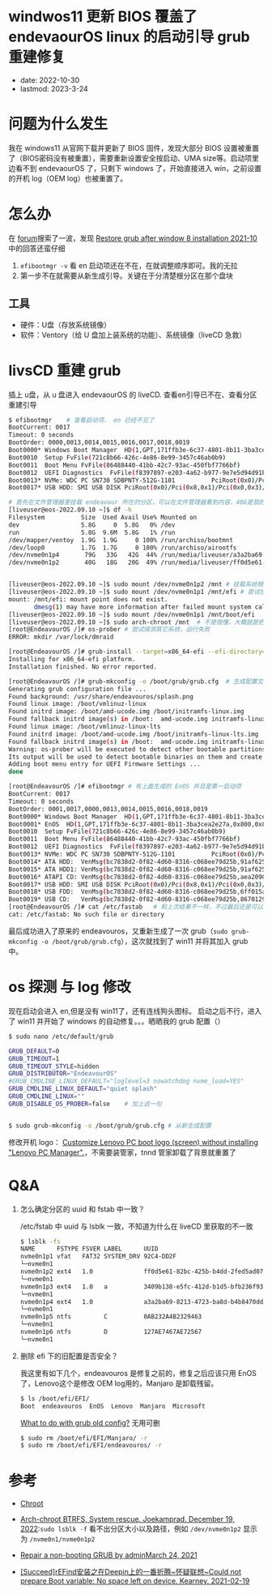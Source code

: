 # windwos11 更新 BIOS 覆盖了 endevaourOS linux 的启动引导 grub 重建修复
- date: 2022-10-30
- lastmod: 2023-3-24

# 问题为什么发生

我在 windows11 从官网下载并更新了 BIOS 固件，发现大部分 BIOS 设置被重置了（BIOS密码没有被重置），需要重新设置安全按启动、UMA size等。启动项里边看不到 endevaourOS 了，只剩下 windows 了，开始直接进入 win，之前设置的开机 log（OEM log）也被重置了。

# 怎么办

在 [forum](https://forum.endeavouros.com)搜索了一波，发现 [Restore grub after window 8 installation 2021-10](https://forum.endeavouros.com/t/restore-grub-after-window-8-installation/18268) 中的回答还蛮仔细

1. `efibootmgr -v` 看 en 启动项还在不在，在就调整顺序即可。我的无拉
2. 第一步不在就需要从新生成引导。关键在于分清楚根分区在那个盘块

## 工具

- 硬件：U盘（存放系统镜像）
- 软件：Ventory（给 U 盘加上装系统的功能）、系统镜像（liveCD 急救）

# livsCD 重建 grub

插上 u盘，从 u 盘进入 endevaourOS 的 liveCD. 查看en引导已不在、查看分区重建引导

```bash
$ efibootmgr    # 查看启动项， en 已经不见了
BootCurrent: 0017
Timeout: 0 seconds
BootOrder: 0000,0013,0014,0015,0016,0017,0018,0019
Boot0000* Windows Boot Manager	HD(1,GPT,171ffb3e-6c37-4801-8b11-3ba3cea2e27a,0x800,0x82000)/File(\EFI\Microsoft\Boot\bootmgfw.efi)
Boot0010  Setup	FvFile(721c8b66-426c-4e86-8e99-3457c46ab0b9)
Boot0011  Boot Menu	FvFile(86488440-41bb-42c7-93ac-450fbf7766bf)
Boot0012  UEFI Diagnostics	FvFile(f8397897-e203-4a62-b977-9e7e5d94d91b)
Boot0013* NVMe: WDC PC SN730 SDBPNTY-512G-1101         	PciRoot(0x0)/Pci(0x2,0x4)/Pci(0x0,0x0)/NVMe(0x1,00-1B-44-8B-46-3A-AB-8F){99191c00-d932-4e4c-ae9a-a0b6e98eb8a4}
Boot0017* USB HDD: SMI USB DISK	PciRoot(0x0)/Pci(0x8,0x1)/Pci(0x0,0x3)/USB(5,0){aa21e833-33af-47bc-89bd-419f88c50803}

# 首先在文件管理器里挂载 endeavour 所在的分区，可以在文件管理器看到内容，40G是我的系统盘，80G是我的用户数据盘
[liveuser@eos-2022.09.10 ~]$ df -h
Filesystem          Size  Used Avail Use% Mounted on
dev                 5.8G     0  5.8G   0% /dev
run                 5.8G  9.6M  5.8G   1% /run
/dev/mapper/ventoy  1.9G  1.9G     0 100% /run/archiso/bootmnt
/dev/loop0          1.7G  1.7G     0 100% /run/archiso/airootfs
/dev/nvme0n1p4       79G   33G   42G  44% /run/media/liveuser/a3a2ba69-8213-4723-ba8d-b4b8470dd7eb
/dev/nvme0n1p2       40G   18G   20G  49% /run/media/liveuser/ff0d5e61-82bc-425b-b4dd-2fed5ad072bc


[liveuser@eos-2022.09.10 ~]$ sudo mount /dev/nvme0n1p2 /mnt # 挂载系统根分区到 /mnt
[liveuser@eos-2022.09.10 ~]$ sudo mount /dev/nvme0n1p1 /mnt/efi # 尝试挂载 efi 分区到 /mnt/efi，运行失败
mount: /mnt/efi: mount point does not exist.
       dmesg(1) may have more information after failed mount system call.
[liveuser@eos-2022.09.10 ~]$ sudo mount /dev/nvme0n1p1 /mnt/boot/efi    # 挂载 efi 分区到 /mnt/boot/efi
[liveuser@eos-2022.09.10 ~]$ sudo arch-chroot /mnt  # 不是很懂，大概就是把这个挂载点认为是根分区
[root@EndeavourOS /]# os-prober # 尝试探测其它系统，运行失败
ERROR: mkdir /var/lock/dmraid

[root@EndeavourOS /]# grub-install --target=x86_64-efi --efi-directory=/boot/efi --bootloader-id=EnOS   # 将 grub 安装为 bootloader
Installing for x86_64-efi platform.
Installation finished. No error reported.

[root@EndeavourOS /]# grub-mkconfig -o /boot/grub/grub.cfg  # 生成配置文件
Generating grub configuration file ...
Found background: /usr/share/endeavouros/splash.png
Found linux image: /boot/vmlinuz-linux
Found initrd image: /boot/amd-ucode.img /boot/initramfs-linux.img
Found fallback initrd image(s) in /boot:  amd-ucode.img initramfs-linux-fallback.img
Found linux image: /boot/vmlinuz-linux-lts
Found initrd image: /boot/amd-ucode.img /boot/initramfs-linux-lts.img
Found fallback initrd image(s) in /boot:  amd-ucode.img initramfs-linux-lts-fallback.img
Warning: os-prober will be executed to detect other bootable partitions.
Its output will be used to detect bootable binaries on them and create new boot entries.
Adding boot menu entry for UEFI Firmware Settings ...
done

[root@EndeavourOS /]# efibootmgr # 有上面生成的 EnOS 并且是第一启动项
BootCurrent: 0017
Timeout: 0 seconds
BootOrder: 0001,0017,0000,0013,0014,0015,0016,0018,0019
Boot0000* Windows Boot Manager	HD(1,GPT,171ffb3e-6c37-4801-8b11-3ba3cea2e27a,0x800,0x82000)/File(\EFI\Microsoft\Boot\bootmgfw.efi)57494e444f5753000100000088000000780000004200430044004f0042004a004500430054003d007b00390064006500610038003600320063002d0035006300640064002d0034006500370030002d0061006300630031002d006600330032006200330034003400640034003700390035007d00000000000100000010000000040000007fff0400
Boot0001* EnOS	HD(1,GPT,171ffb3e-6c37-4801-8b11-3ba3cea2e27a,0x800,0x82000)/File(\EFI\EnOS\grubx64.efi)
Boot0010  Setup	FvFile(721c8b66-426c-4e86-8e99-3457c46ab0b9)
Boot0011  Boot Menu	FvFile(86488440-41bb-42c7-93ac-450fbf7766bf)
Boot0012  UEFI Diagnostics	FvFile(f8397897-e203-4a62-b977-9e7e5d94d91b)
Boot0013* NVMe: WDC PC SN730 SDBPNTY-512G-1101         	PciRoot(0x0)/Pci(0x2,0x4)/Pci(0x0,0x0)/NVMe(0x1,00-1B-44-8B-46-3A-AB-8F){99191c00-d932-4e4c-ae9a-a0b6e98eb8a4}
Boot0014* ATA HDD:	VenMsg(bc7838d2-0f82-4d60-8316-c068ee79d25b,91af625956449f41a7b91f4f892ab0f600)
Boot0015* ATA HDD1:	VenMsg(bc7838d2-0f82-4d60-8316-c068ee79d25b,91af625956449f41a7b91f4f892ab0f601)
Boot0016* ATAPI CD:	VenMsg(bc7838d2-0f82-4d60-8316-c068ee79d25b,aea2090adfde214e8b3a5e471856a354)
Boot0017* USB HDD: SMI USB DISK	PciRoot(0x0)/Pci(0x8,0x1)/Pci(0x0,0x3)/USB(5,0){aa21e833-33af-47bc-89bd-419f88c50803}
Boot0018* USB FDD:	VenMsg(bc7838d2-0f82-4d60-8316-c068ee79d25b,6ff015a28830b543a8b8641009461e49)
Boot0019* USB CD:	VenMsg(bc7838d2-0f82-4d60-8316-c068ee79d25b,86701296aa5a7848b66cd49dd3ba6a55)
[root@EndeavourOS /]# cat /etc/fastab   # 和上次结果不一样，不过最后还是可以进系统
cat: /etc/fastab: No such file or directory
```

最后成功进入了原来的 endeavouros，又重新生成了一次 grub（`sudo grub-mkconfig -o /boot/grub/grub.cfg`），这次就找到了 win11 并将其加入 grub 中。

# os 探测 与 log 修改

现在启动会进入 en,但是没有 win11了，还有连线狗头图标。
启动之后不行，进入了 win11 并开始了 windows 的自动修复。。。晒晒我的 grub 配置（）

```bash
$ sudo nano /etc/default/grub

GRUB_DEFAULT=0
GRUB_TIMEOUT=1
GRUB_TIMEOUT_STYLE=hidden
GRUB_DISTRIBUTOR="EndeavourOS"
#GRUB_CMDLINE_LINUX_DEFAULT="loglevel=3 nowatchdog nvme_load=YES"
GRUB_CMDLINE_LINUX_DEFAULT="quiet splash"
GRUB_CMDLINE_LINUX=""
GRUB_DISABLE_OS_PROBER=false    # 加上这一句


$ sudo grub-mkconfig -o /boot/grub/grub.cfg # 从新生成配置
```

修改开机 logo： [Customize Lenovo PC boot logo (screen) without installing "Lenovo PC Manager".](https://github.com/Coxxs/LogoDiy/)，不需要装管家，tnnd 管家卸载了背景就重置了

# Q&A
1. 怎么确定分区的 uuid 和 fstab 中一致？

    /etc/fstab 中 uuid 与 lsblk 一致，不知道为什么在 liveCD 里获取的不一致

    ```bash
    $ lsblk -fs
    NAME      FSTYPE FSVER LABEL      UUID                                 FSAVAIL FSUSE% MOUNTPOINTS
    nvme0n1p1 vfat   FAT32 SYSTEM_DRV 92C4-DD2F                             152.5M    40% /boot/efi
    └─nvme0n1                                                                             
    nvme0n1p2 ext4   1.0              ff0d5e61-82bc-425b-b4dd-2fed5ad072bc   19.1G    46% /
    └─nvme0n1                                                                             
    nvme0n1p3 ext4   1.0   a          3409b138-e5fc-412d-b1d5-bfb236f93257   40.8G    77% /run/media/kearney/a
    └─nvme0n1                                                                             
    nvme0n1p4 ext4   1.0              a3a2ba69-8213-4723-ba8d-b4b8470dd7eb   41.4G    42% /home
    └─nvme0n1                                                                             
    nvme0n1p5 ntfs         C          0AB232A4B2329463                                    
    └─nvme0n1                                                                             
    nvme0n1p6 ntfs         D          127AE7467AE72567                                    
    └─nvme0n1
    ```

2. 删除 efi 下的旧配置是否安全？

    我这里有如下几个，endeavouros 是修复之前的，修复之后应该只用 EnOS了，Lenovo这个是修改 OEM log用的，Manjaro 是卸载残留。

    ```bash
    $ ls /boot/efi/EFI/
    Boot  endeavouros  EnOS  Lenovo  Manjaro  Microsoft
    ```

    [What to do with grub old config?](https://forum.endeavouros.com/t/what-to-do-with-grub-old-config/33317/2) 无用可删
    ```bash
    $ sudo rm /boot/efi/EFI/Manjaro/ -r
    $ sudo rm /boot/efi/EFI/endeavouros/ -r
    ```

# 参考

- [Chroot](https://wiki.archlinux.org/title/Chroot)

- [Arch-chroot BTRFS, System rescue. Joekamprad. December 19, 2022](https://discovery.endeavouros.com/system-rescue/arch-chroot/2022/12/):`sudo lsblk -f` 看不出分区大小以及路径，例如 `/dev/nvme0n1p2` 显示为 `/nvme0n1/nvme0n1p2`

- [Repair a non-booting GRUB by adminMarch 24, 2021](https://discovery.endeavouros.com/system-rescue/repair-a-non-booting-grub/2021/03/)

- [[Succeed]rEFind安装之在Deepin上的一番折腾~怀疑联想~Could not prepare Boot variable: No space left on device. Kearney. 2021-02-19](https://blog.csdn.net/weixin_43031092/article/details/113855135)
